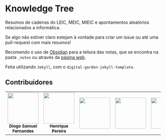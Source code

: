 # Knowledge Tree
Resumos de cadeiras do LEIC, MEIC, MIEIC e apontamentos aleatórios relacionados a informática.

Se algo não estiver claro estejam à vontade para criar um issue ou até uma pull-request com mais resumos!

Recomendo o uso de [Obsidian](https://obsidian.md/) para a leitura das notas, que se encontra na pasta `_notes` ou através da [página web](https://samuuuh.github.io/knowledge-tree).

Feita utilizando `Jekyll`, com o `digital-garden-jekyll-template`.

## Contribuidores
<table>
  <tr>
    <td align="center">
        <a href="https://github.com/Samuuuh">
        <img src="https://avatars.githubusercontent.com/u/45127751" width="100px;" alt=""/><br />
        <sub><b>Diogo Samuel<br />Fernandes</b></sub></a>
    </td>
    <td align="center">
        <a href="https://github.com/GodAnri">
        <img src="https://avatars.githubusercontent.com/u/46387500" width="100px;" alt=""/><br />
        <sub><b>Henrique Pereira</b></sub></a>
    </td>
    <td align="center">
        <a href="#">
        <img src="#" width="100px;" alt=""/><br />
        <sub><b></b></sub></a>
    </td>
    <td align="center">
        <a href="#">
        <img src="#" width="100px;" alt=""/><br />
        <sub><b></b></sub></a>
    </td>
    <td align="center">
        <a href="#">
        <img src="#" width="100px;" alt=""/><br />
        <sub><b></b></sub></a>
    </td>
    <td align="center">
        <a href="#">
        <img src="#" width="100px;" alt=""/><br />
        <sub><b></b></sub></a>
    </td>
    <td align="center">
        <a href="#">
        <img src="#" width="100px;" alt=""/><br />
        <sub><b></b></sub></a>
    </td>
    <td align="center">
        <a href="#">
        <img src="#" width="100px;" alt=""/><br />
        <sub><b></b></sub></a>
    </td>
  </tr>
</table>